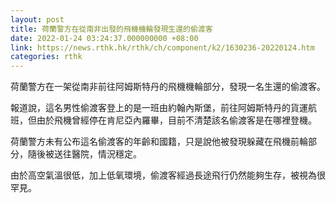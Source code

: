 ```yaml
---
layout: post
title: 荷蘭警方在從南非出發的飛機機輪發現生還的偷渡客
date: 2022-01-24 03:24:37.000000000 +08:00
link: https://news.rthk.hk/rthk/ch/component/k2/1630236-20220124.htm
categories: rthk
---
```


荷蘭警方在一架從南非前往阿姆斯特丹的飛機機輪部分，發現一名生還的偷渡客。

報道說，這名男性偷渡客登上的是一班由約翰內斯堡，前往阿姆斯特丹的貨運航班，但由於飛機曾經停在肯尼亞內羅畢，目前不清楚該名偷渡客是在哪裡登機。

荷蘭警方未有公布這名偷渡客的年齡和國籍，只是說他被發現躲藏在飛機前輪部分，隨後被送往醫院，情況穩定。

由於高空氣溫很低，加上低氧環境，偷渡客經過長途飛行仍然能夠生存，被視為很罕見。
